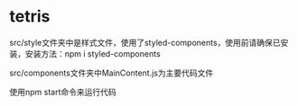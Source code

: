 # tetris

src/style文件夹中是样式文件，使用了styled-components，使用前请确保已安装，安装方法：npm i styled-components

src/components文件夹中MainContent.js为主要代码文件

使用npm start命令来运行代码
